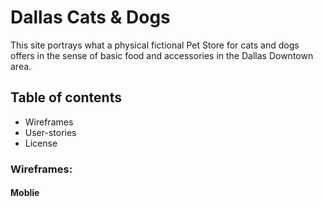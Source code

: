 # Dallas Cats & Dogs

This site portrays what a physical fictional Pet Store for cats and dogs offers in the sense of basic food and accessories in the Dallas Downtown area.

## Table of contents
- Wireframes
- User-stories
- License

### Wireframes:

#### Moblie

